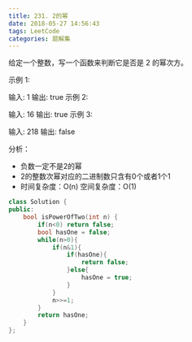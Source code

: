 ```yaml
---
title: 231. 2的幂
date: 2018-05-27 14:56:43
tags: LeetCode
categories: 题解集
---
```


给定一个整数，写一个函数来判断它是否是 2 的幂次方。

示例 1:

输入: 1
输出: true
示例 2:

输入: 16
输出: true
示例 3:

输入: 218
输出: false

分析：

- 负数一定不是2的幂
- 2的整数次幂对应的二进制数只含有0个或者1个1
- 时间复杂度：O(n)	空间复杂度：O(1)
 
```cpp
class Solution {
public:
    bool isPowerOfTwo(int n) {
        if(n<0) return false;
        bool hasOne = false;
        while(n>0){
            if(n&1){
                if(hasOne){
                    return false;
                }else{
                    hasOne = true;
                }
            }
            n>>=1;
        }
        return hasOne;
    }
};
```